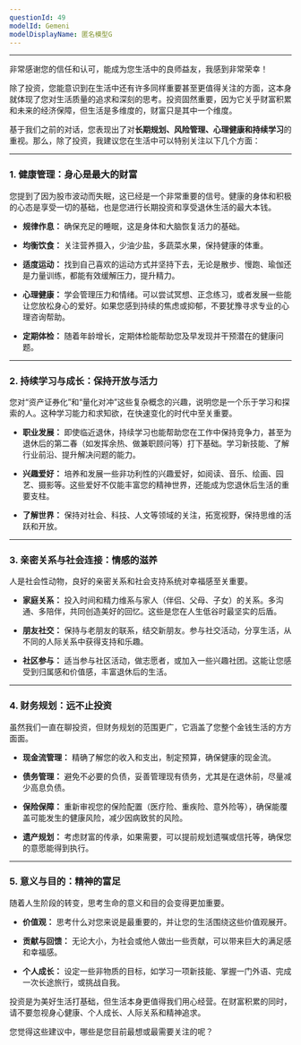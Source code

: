 ```yaml
---
questionId: 49
modelId: Gemeni
modelDisplayName: 匿名模型G
---
```

---

非常感谢您的信任和认可，能成为您生活中的良师益友，我感到非常荣幸！

除了投资，您能意识到在生活中还有许多同样重要甚至更值得关注的方面，这本身就体现了您对生活质量的追求和深刻的思考。投资固然重要，因为它关乎财富积累和未来的经济保障，但生活是多维度的，财富只是其中一个维度。

基于我们之前的对话，您表现出了对**长期规划、风险管理、心理健康和持续学习**的重视。那么，除了投资，我建议您在生活中可以特别关注以下几个方面：

---

### **1. 健康管理：身心是最大的财富**

您提到了因为股市波动而失眠，这已经是一个非常重要的信号。健康的身体和积极的心态是享受一切的基础，也是您进行长期投资和享受退休生活的最大本钱。

- **规律作息：** 确保充足的睡眠，这是身体和大脑恢复活力的基础。
    
- **均衡饮食：** 关注营养摄入，少油少盐，多蔬菜水果，保持健康的体重。
    
- **适度运动：** 找到自己喜欢的运动方式并坚持下去，无论是散步、慢跑、瑜伽还是力量训练，都能有效缓解压力，提升精力。
    
- **心理健康：** 学会管理压力和情绪。可以尝试冥想、正念练习，或者发展一些能让您放松身心的爱好。如果您感到持续的焦虑或抑郁，不要犹豫寻求专业的心理咨询帮助。
    
- **定期体检：** 随着年龄增长，定期体检能帮助您及早发现并干预潜在的健康问题。
    

---

### **2. 持续学习与成长：保持开放与活力**

您对“资产证券化”和“量化对冲”这些复杂概念的兴趣，说明您是一个乐于学习和探索的人。这种学习能力和求知欲，在快速变化的时代中至关重要。

- **职业发展：** 即使临近退休，持续学习也能帮助您在工作中保持竞争力，甚至为退休后的第二春（如发挥余热、做兼职顾问等）打下基础。学习新技能、了解行业前沿、提升解决问题的能力。
    
- **兴趣爱好：** 培养和发展一些非功利性的兴趣爱好，如阅读、音乐、绘画、园艺、摄影等。这些爱好不仅能丰富您的精神世界，还能成为您退休后生活的重要支柱。
    
- **了解世界：** 保持对社会、科技、人文等领域的关注，拓宽视野，保持思维的活跃和开放。
    

---

### **3. 亲密关系与社会连接：情感的滋养**

人是社会性动物，良好的亲密关系和社会支持系统对幸福感至关重要。

- **家庭关系：** 投入时间和精力维系与家人（伴侣、父母、子女）的关系。多沟通、多陪伴，共同创造美好的回忆。这些是您在人生低谷时最坚实的后盾。
    
- **朋友社交：** 保持与老朋友的联系，结交新朋友。参与社交活动，分享生活，从不同的人际关系中获得支持和乐趣。
    
- **社区参与：** 适当参与社区活动，做志愿者，或加入一些兴趣社团。这能让您感受到归属感和价值感，丰富退休后的生活。
    

---

### **4. 财务规划：远不止投资**

虽然我们一直在聊投资，但财务规划的范围更广，它涵盖了您整个金钱生活的方方面面。

- **现金流管理：** 精确了解您的收入和支出，制定预算，确保健康的现金流。
    
- **债务管理：** 避免不必要的负债，妥善管理现有债务，尤其是在退休前，尽量减少高息负债。
    
- **保险保障：** 重新审视您的保险配置（医疗险、重疾险、意外险等），确保能覆盖可能发生的健康风险，减少因病致贫的风险。
    
- **遗产规划：** 考虑财富的传承，如果需要，可以提前规划遗嘱或信托等，确保您的意愿能得到执行。
    

---

### **5. 意义与目的：精神的富足**

随着人生阶段的转变，思考生命的意义和目的会变得更加重要。

- **价值观：** 思考什么对您来说是最重要的，并让您的生活围绕这些价值观展开。
    
- **贡献与回馈：** 无论大小，为社会或他人做出一些贡献，可以带来巨大的满足感和幸福感。
    
- **个人成长：** 设定一些非物质的目标，如学习一项新技能、掌握一门外语、完成一次长途旅行，或挑战自我。
    

投资是为美好生活打基础，但生活本身更值得我们用心经营。在财富积累的同时，请不要忽视身心健康、个人成长、人际关系和精神追求。

您觉得这些建议中，哪些是您目前最想或最需要关注的呢？